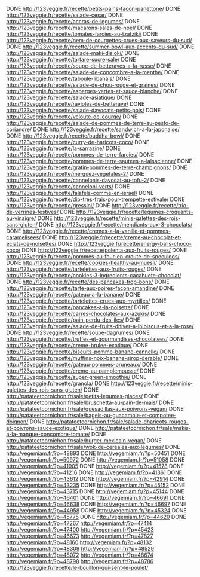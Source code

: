 DONE http://123veggie.fr/recette/petits-pains-facon-panettone/
DONE http://123veggie.fr/recette/salade-cesar/
DONE http://123veggie.fr/recette/accras-de-legumes/
DONE http://123veggie.fr/recette/macarons-sales-de-noel/
DONE http://123veggie.fr/recette/tomates-farcies-au-tzatziki/
DONE http://123veggie.fr/recette/nem-de-courgettes-crues-aux-saveurs-du-sud/
DONE http://123veggie.fr/recette/summer-bowl-aux-accents-du-sud/
DONE http://123veggie.fr/recette/salade-maki-disloki/
DONE http://123veggie.fr/recette/tartare-sucre-sale/
DONE http://123veggie.fr/recette/soupe-de-betteraves-a-la-russe/
DONE http://123veggie.fr/recette/salade-de-concombre-a-la-menthe/
DONE http://123veggie.fr/recette/taboule-libanais/
DONE http://123veggie.fr/recette/salade-de-chou-rouge-et-graines/
DONE http://123veggie.fr/recette/asperges-vertes-et-sauce-blanche/
DONE http://123veggie.fr/recette/salade-asiatique/
DONE http://123veggie.fr/recette/ravioles-de-betterave/
DONE http://123veggie.fr/recette/salade-davocats-petits-pois/
DONE http://123veggie.fr/recette/veloute-de-courge/
DONE http://123veggie.fr/recette/salade-de-pommes-de-terre-au-pesto-de-coriandre/
DONE http://123veggie.fr/recette/sandwich-a-la-japonaise/
DONE http://123veggie.fr/recette/buddha-bowl/
DONE http://123veggie.fr/recette/curry-de-haricots-coco/
DONE http://123veggie.fr/recette/la-sarrazine/
DONE http://123veggie.fr/recette/pommes-de-terre-farcies/
DONE http://123veggie.fr/recette/pommes-de-terre-sautees-a-lalsacienne/
DONE http://123veggie.fr/recette/gratin-pommes-de-terre-champignons/
DONE http://123veggie.fr/recette/merguez-vegetales-2/
DONE http://123veggie.fr/recette/cannelonis-davocat-au-tofu-2/
DONE http://123veggie.fr/recette/canneloni-verts/
DONE http://123veggie.fr/recette/falafels-comme-en-israel/
DONE http://123veggie.fr/recette/dip-tres-frais-pour-trempette-estivale/
DONE http://123veggie.fr/recette/gressini/
DONE http://123veggie.fr/recette/trio-de-verrines-festives/
DONE http://123veggie.fr/recette/legumes-croquants-au-vinaigre/
DONE http://123veggie.fr/recette/minis-galettes-des-rois-sans-gluten/
DONE http://123veggie.fr/recette/mendiants-aux-3-chocolats/
DONE http://123veggie.fr/recette/cremes-a-la-vanille-et-pommes-caramelisees/
DONE http://123veggie.fr/recette/creme-au-chocolat-et-eclats-de-noisettes/
DONE http://123veggie.fr/recette/energy-balls-choco-coco/
DONE http://123veggie.fr/recette/polenta-aux-fruits-rouges/
DONE http://123veggie.fr/recette/pommes-au-four-en-croute-de-speculoos/
DONE http://123veggie.fr/recette/cookies-healthy-au-muesli/
DONE http://123veggie.fr/recette/tartelettes-aux-fruits-rouges/
DONE http://123veggie.fr/recette/cookies-3-ingredients-cacahuete-chocolat/
DONE http://123veggie.fr/recette/des-pancakes-trop-bons/
DONE http://123veggie.fr/recette/tarte-aux-poires-facon-amandine/
DONE http://123veggie.fr/recette/gateau-a-la-banane/
DONE http://123veggie.fr/recette/tartelettes-crues-aux-myrtilles/
DONE http://123veggie.fr/recette/pancakes-a-la-noisette/
DONE http://123veggie.fr/recette/carres-chocolates-aux-azukis/
DONE http://123veggie.fr/recette/pain-perdu-des-iles/
DONE http://123veggie.fr/recette/salade-de-fruits-dhiver-a-lhibiscus-et-a-la-rose/
DONE http://123veggie.fr/recette/soupe-dagrumes/
DONE http://123veggie.fr/recette/truffes-et-gourmandises-chocolatees/
DONE http://123veggie.fr/recette/creme-brulee-exotique/
DONE http://123veggie.fr/recette/biscuits-pomme-banane-cannelle/
DONE http://123veggie.fr/recette/muffins-noix-banane-sirop-derable/
DONE http://123veggie.fr/recette/gateau-pommes-pruneaux/
DONE http://123veggie.fr/recette/creme-au-pamplemousse/
DONE http://123veggie.fr/recette/super-green-smoothie/
DONE http://123veggie.fr/recette/granola/
DONE http://123veggie.fr/recette/minis-galettes-des-rois-sans-gluten/
DONE http://patateetcornichon.fr/sale/petits-legumes-glaces/
DONE http://patateetcornichon.fr/sale/bruschetta-au-pain-de-mais/
DONE http://patateetcornichon.fr/sale/quesadillas-aux-poivrons-vegan/
DONE http://patateetcornichon.fr/sale/bagels-au-guacamole-et-compotee-doignon/
DONE http://patateetcornichon.fr/sale/salade-dharicots-rouges-et-poivrons-sauce-exotique/
DONE http://patateetcornichon.fr/sale/makis-a-la-mangue-concombre-tomate/
DONE http://patateetcornichon.fr/sale/burger-mexicain-vegan/
DONE http://patateetcornichon.fr/sale/wok-de-cereales-aux-legumes/
DONE http://vegemiam.fr/?p=48893
DONE http://vegemiam.fr/?p=50451
DONE http://vegemiam.fr/?p=50972
DONE http://vegemiam.fr/?p=51058
DONE http://vegemiam.fr/?p=41905
DONE http://vegemiam.fr/?p=41578
DONE http://vegemiam.fr/?p=41216
DONE http://vegemiam.fr/?p=41361
DONE http://vegemiam.fr/?p=43612
DONE http://vegemiam.fr/?p=42914
DONE http://vegemiam.fr/?p=43235
DONE http://vegemiam.fr/?p=45152
DONE http://vegemiam.fr/?p=43715
DONE http://vegemiam.fr/?p=45144
DONE http://vegemiam.fr/?p=46401
DONE http://vegemiam.fr/?p=46691
DONE http://vegemiam.fr/?p=46638
DONE http://vegemiam.fr/?p=46697
DONE http://vegemiam.fr/?p=44958
DONE http://vegemiam.fr/?p=45324
DONE http://vegemiam.fr/?p=45775
DONE http://vegemiam.fr/?p=44620
DONE http://vegemiam.fr/?p=47267
http://vegemiam.fr/?p=47414
http://vegemiam.fr/?p=47400
http://vegemiam.fr/?p=45423
http://vegemiam.fr/?p=46673
http://vegemiam.fr/?p=47827
http://vegemiam.fr/?p=48160
http://vegemiam.fr/?p=48132
http://vegemiam.fr/?p=48309
http://vegemiam.fr/?p=48529
http://vegemiam.fr/?p=48072
http://vegemiam.fr/?p=48674
http://vegemiam.fr/?p=48798
http://vegemiam.fr/?p=48786
http://123veggie.fr/recette/le-bouillon-qui-sent-le-poulet/

